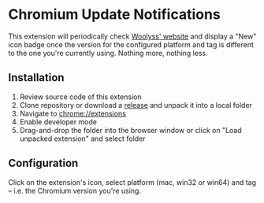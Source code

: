 # Chromium Update Notifications

This extension will periodically check [Woolyss' website](https://chromium.woolyss.com/) and display a "New" icon badge once the version for the configured platform and tag is different to the one you're currently using. Nothing more, nothing less.

## Installation

1. Review source code of this extension
2. Clone repository or download a [release](https://github.com/kkkrist/chromium-notifier/releases) and unpack it into a local folder
3. Navigate to [chrome://extensions](chrome://extensions)
4. Enable developer mode
4. Drag-and-drop the folder into the browser window or click on "Load unpacked extension" and select folder

## Configuration

Click on the extension's icon, select platform (mac, win32 or win64) and tag – i.e. the Chromium version you're using.
